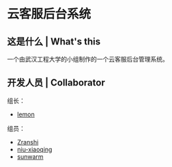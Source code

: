# 云客服后台系统

## 这是什么 | What's this
一个由武汉工程大学的小组制作的一个云客服后台管理系统。

## 开发人员 | Collaborator
组长：
- [lemon](https://github.com/ws806416409)


组员：
- [Zranshi](https://github.com/Zranshi)
- [niu-xiaoqing](https://github.com/niu-xiaoqing)
- [sunwarm](https://github.com/sunwarm2001)

